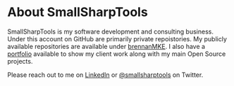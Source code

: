 About SmallSharpTools
=====================

SmallSharpTools is my software development and consulting business. 
Under this account on GitHub are primarily private repoistories. My
publicly available repositories are available under [brennanMKE](https://github.com/brennanMKE).
I also have a [portfolio](http://brennanmke.github.com/Portfolio/) available 
to show my client work along with my main Open Source projects.

Please reach out to me on [LinkedIn](http://www.linkedin.com/in/smallsharptools) or
[@smallsharptools](https://twitter.com/smallsharptools) on Twitter.
